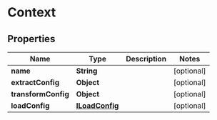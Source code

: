 

# Context


## Properties

Name | Type | Description | Notes
------------ | ------------- | ------------- | -------------
**name** | **String** |  |  [optional]
**extractConfig** | **Object** |  |  [optional]
**transformConfig** | **Object** |  |  [optional]
**loadConfig** | [**ILoadConfig**](ILoadConfig.md) |  |  [optional]



